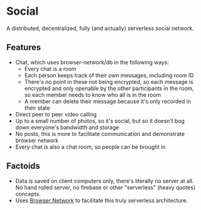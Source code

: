 # Social

A distributed, decentralized, fully (and actually) serverless social network.

## Features
* Chat, which uses browser-network/db in the following ways:
  * Every chat is a room
  * Each person keeps track of their own messages, including room ID
  * There's no point in these not being encrypted, so each message is encrypted
    and only openable by the other participants in the room, so each member needs
    to know who all is in the room
  * A member can delete their message because it's only recorded in their state
* Direct peer to peer video calling
* Up to a small number of photos, so it's social, but so it doesn't bog down everyone's bandwidth and storage
* No posts, this is more to facilitate communication and demonstrate browser network
* Every chat is also a chat room, so people can be brought in

## Factoids

* Data is saved on client computers only, there's literally no server at all. No hand rolled server, no firebase or other "serverless" (heavy quotes) concepts.
* Uses [Browser Network](https://github.com/browser-network) to facilitate this truly serverless architecture.
